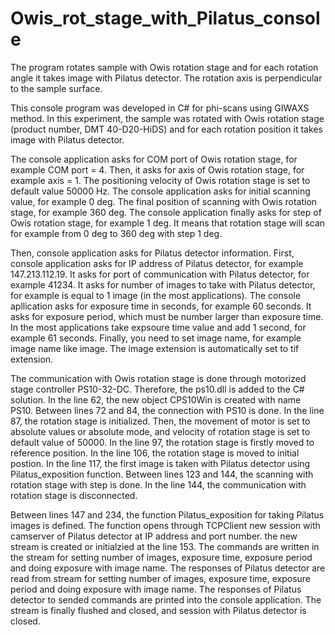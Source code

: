 # Owis_rot_stage_with_Pilatus_console
The program rotates sample with Owis rotation stage and for each rotation angle it takes image with Pilatus detector. The rotation axis is perpendicular to the sample surface.   

This console program was developed in C# for phi-scans using GIWAXS method. In this experiment, the sample was rotated with Owis rotation stage (product number, DMT 40-D20-HiDS) and for each rotation position it takes image with Pilatus detector. 

The console application asks for COM port of Owis rotation stage, for example COM port = 4. Then, it asks for axis of Owis rotation stage, for example axis = 1. The positioning velocity of Owis rotation stage is set to default value 50000 Hz. The console application asks for initial scanning value, for example 0 deg. The final position of scanning with Owis rotation stage, for example 360 deg. The console application finally asks for step of Owis rotation stage, for example 1 deg. It means that rotation stage will scan for example from 0 deg to 360 deg with step 1 deg. 

Then, console application asks for Pilatus detector information. First, console application asks for IP address of Pilatus detector, for example 147.213.112.19. It asks for port of communication with Pilatus detector, for example 41234. It asks for number of images to take with Pilatus detector, for example is equal to 1 image (in the most applications). The console apllication asks for exposure time in seconds, for example 60 seconds. It asks for exposure period, which must be number larger than exposure time. In the most applications take expsoure time value and add 1 second, for example 61 seconds. Finally, you need to set image name, for example image name like image. The image extension is automatically set to tif extension. 

The communication with Owis rotation stage is done through motorized stage controller PS10-32-DC. Therefore, the ps10.dll is added to the C# solution. In the line 62, the new object CPS10Win is created with name PS10. Between lines 72 and 84, the connection with PS10 is done. In the line 87, the rotation stage is initialized. Then, the movement of motor is set to absolute values or absolute mode, and velocity of rotation stage is set to default value of 50000. In the line 97, the rotation stage is firstly moved to reference position. In the line 106, the rotation stage is moved to initial postion. In the line 117, the first image is taken with Pilatus detector using Pilatus_exposition function. Between lines 123 and 144, the scanning with rotation stage with step is done. In the line 144, the communication with rotation stage is disconnected. 

Between lines 147 and 234, the function Pilatus_exposition for taking Pilatus images is defined. The function opens through TCPClient new session with camserver of Pilatus detector at IP address and port number. the new stream is created or initialzied at the line 153. The commands are written in the stream for setting number of images, exposure time, exposure period and doing exposure with image name. The responses of Pilatus detector are read from stream for setting number of images, exposure time, exposure period and doing exposure with image name. The responses of Pilatus detector to sended commands are printed into the console application. The stream is finally flushed and closed, and session with Pilatus detector is closed. 

